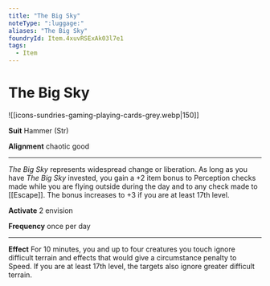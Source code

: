 ```yaml
---
title: "The Big Sky"
noteType: ":luggage:"
aliases: "The Big Sky"
foundryId: Item.4xuvRSExAk03l7e1
tags:
  - Item
---
```


# The Big Sky
![[icons-sundries-gaming-playing-cards-grey.webp|150]]

**Suit** Hammer (Str)

**Alignment** chaotic good

* * *

_The Big Sky_ represents widespread change or liberation. As long as you have _The Big Sky_ invested, you gain a +2 item bonus to Perception checks made while you are flying outside during the day and to any check made to [[Escape]]. The bonus increases to +3 if you are at least 17th level.

**Activate** 2 envision

**Frequency** once per day

* * *

**Effect** For 10 minutes, you and up to four creatures you touch ignore difficult terrain and effects that would give a circumstance penalty to Speed. If you are at least 17th level, the targets also ignore greater difficult terrain.
